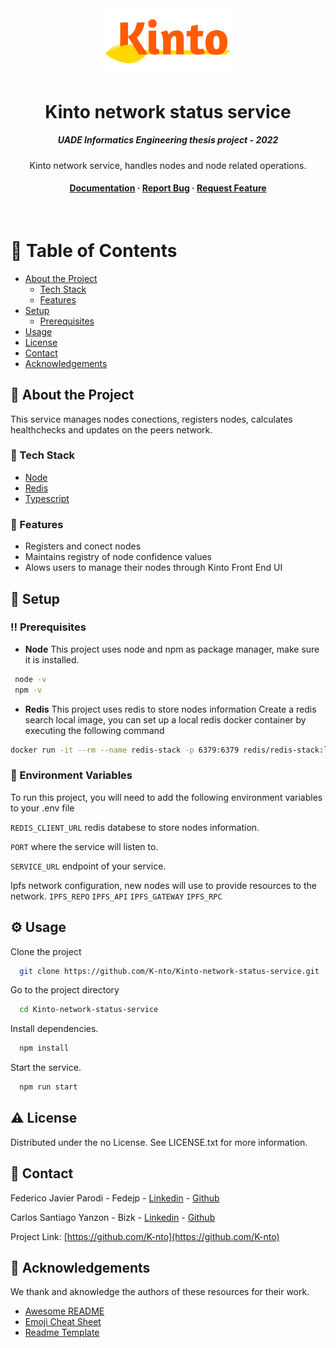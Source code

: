 <div align="center">

  <img src="resources/Kintoisologo.png" alt="logo" width="200" height="auto" />
  <h1>Kinto network status service</h1>
  
  <h5>
    UADE Informatics Engineering thesis project - 2022   
  </h5>

  <p>
    Kinto network service, handles nodes and node related operations. 
  </p>
   
<h4>
    <a href="https://github.com/K-nto/Kinto-node/">Documentation</a>
  <span> · </span>
    <a href="https://github.com/K-nto/Kinto-node/issues/">Report Bug</a>
  <span> · </span>
    <a href="https://github.com/K-nto/Kinto-node/issues/">Request Feature</a>
  </h4>
</div>

<br />

# :notebook_with_decorative_cover: Table of Contents

- [About the Project](#star2-about-the-project)
  - [Tech Stack](#space_invader-tech-stack)
  - [Features](#dart-features)
- [Setup](#Setup)
  - [Prerequisites](#bangbang-prerequisites)
- [Usage](#eyes-usage)
- [License](#warning-license)
- [Contact](#handshake-contact)
- [Acknowledgements](#gem-acknowledgements)

## :star2: About the Project

This service manages nodes conections, registers nodes, calculates healthchecks and updates on the peers network.

### :space_invader: Tech Stack

  <ul>
    <li><a href="https://nodejs.org/">Node</a></li>
    <li><a href="https://redis.io/">Redis</a></li>
    <li><a href="https://www.typescriptlang.org/">Typescript</a></li>
  </ul>

### :dart: Features

- Registers and conect nodes
- Maintains registry of node confidence values
- Alows users to manage their nodes through Kinto Front End UI

## :toolbox: Setup

### :bangbang: Prerequisites

- **Node** This project uses node and npm as package manager, make sure it is installed.

```bash
 node -v
 npm -v
```

- **Redis** This project uses redis to store nodes information
  Create a redis search local image, you can set up a local redis docker container by executing the following command

```bash
docker run -it --rm --name redis-stack -p 6379:6379 redis/redis-stack:latest
```

### :key: Environment Variables

To run this project, you will need to add the following environment variables to your .env file

`REDIS_CLIENT_URL` redis databese to store nodes information.

`PORT` where the service will listen to.

`SERVICE_URL` endpoint of your service.

Ipfs network configuration, new nodes will use to provide resources to the network.
`IPFS_REPO`
`IPFS_API`
`IPFS_GATEWAY`
`IPFS_RPC`

## :gear: Usage

Clone the project

```bash
  git clone https://github.com/K-nto/Kinto-network-status-service.git
```

Go to the project directory

```bash
  cd Kinto-network-status-service
```

Install dependencies.

```bash
  npm install
```

Start the service.

```bash
  npm run start
```

## :warning: License

Distributed under the no License. See LICENSE.txt for more information.

<!-- Contact -->

## :handshake: Contact

Federico Javier Parodi - Fedejp - [Linkedin](https://www.linkedin.com/in/fedejp) - [Github](https://github.com/Fedejp)

Carlos Santiago Yanzon - Bizk - [Linkedin](https://www.linkedin.com/in/carlos-santiago-yanzon/) - [Github](https://github.com/bizk)

Project Link: [https://github.com/K-nto](https://github.com/K-nto)

## :gem: Acknowledgements

We thank and aknowledge the authors of these resources for their work.

- [Awesome README](https://github.com/matiassingers/awesome-readme)
- [Emoji Cheat Sheet](https://github.com/ikatyang/emoji-cheat-sheet/blob/master/README.md#travel--places)
- [Readme Template](https://github.com/othneildrew/Best-README-Template)
